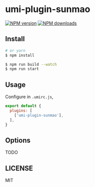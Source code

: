 # umi-plugin-sunmao

[![NPM version](https://img.shields.io/npm/v/@asany/umi-plugin-sunmao.svg?style=flat)](https://npmjs.org/package/@asany/umi-plugin-sunmao)
[![NPM downloads](http://img.shields.io/npm/dm/@asany/umi-plugin-sunmao.svg?style=flat)](https://npmjs.org/package/@asany/umi-plugin-sunmao)



## Install

```bash
# or yarn
$ npm install
```

```bash
$ npm run build --watch
$ npm run start
```

## Usage

Configure in `.umirc.js`,

```js
export default {
  plugins: [
    ['umi-plugin-sunmao'],
  ],
}
```

## Options

TODO

## LICENSE

MIT
